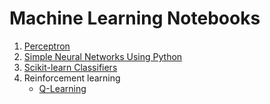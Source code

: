 # Machine Learning Notebooks

1. [Perceptron](https://github.com/smaillot/machine-learning-notebooks/blob/master/notebooks/perceptron/perceptron.ipynb)
2. [Simple Neural Networks Using Python](https://github.com/smaillot/machine-learning-notebooks/blob/master/notebooks/multi-layer-perceptron/multi-layer-perceptron.ipynb)
3. [Scikit-learn Classifiers](https://github.com/smaillot/machine-learning-notebooks/blob/master/notebooks/classifiers/classifiers.ipynb)
4. Reinforcement learning<br/>
    - [Q-Learning](https://github.com/smaillot/qlearning/blob/master/QLearning_notebook.ipynb)
